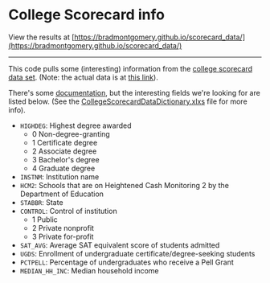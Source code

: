 # College Scorecard info

View the results at [https://bradmontgomery.github.io/scorecard_data/](https://bradmontgomery.github.io/scorecard_data/)

___


This code pulls some (interesting) information from the
[college scorecard data set](https://catalog.data.gov/dataset/college-scorecard). (Note: the actual data is at [this link](https://catalog.data.gov/dataset/college-scorecard/resource/b8f3d10b-0974-40db-b5fa-3c87ecae516b)).

There's some [documentation](https://collegescorecard.ed.gov/data/documentation/),
but the interesting fields we're looking for are listed below. (See the
[CollegeScorecardDataDictionary.xlxs](https://collegescorecard.ed.gov/assets/CollegeScorecardDataDictionary.xlsx) file for more info).

- `HIGHDEG`: Highest degree awarded
    - 0	Non-degree-granting
    - 1	Certificate degree
    - 2	Associate degree
    - 3	Bachelor's degree
    - 4	Graduate degree
- `INSTNM`: Institution name
- `HCM2`: Schools that are on Heightened Cash Monitoring 2 by the Department of Education
- `STABBR`: State
- `CONTROL`: Control of institution
    - 1	Public
    - 2	Private nonprofit
    - 3	Private for-profit
- `SAT_AVG`: Average SAT equivalent score of students admitted
- `UGDS`: Enrollment of undergraduate certificate/degree-seeking students
- `PCTPELL`: Percentage of undergraduates who receive a Pell Grant
- `MEDIAN_HH_INC`: Median household income
